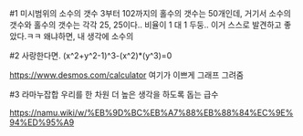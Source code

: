 #1 미시범위의 소수의 갯수
3부터 102까지의 홀수의 갯수는 50개인데,
거기서 소수의 갯수와 홀수의 갯수는 각각 25, 25이다..
비율이 1 대 1 두둥.. 이거 스스로 발견하고 좋았다.ㅋㅋ
왜냐하면, 내 생각에 소수의 


#2 사랑한다면.
(x^2+y^2-1)^3-(x^2)*(y^3)=0

https://www.desmos.com/calculator 
여기가 이쁘게 그래프 그려줌


#3 라마누잡합
우리를 한 차원 더 높은 생각을 하도록 돕는 급수

https://namu.wiki/w/%EB%9D%BC%EB%A7%88%EB%88%84%EC%9E%94%ED%95%A9
